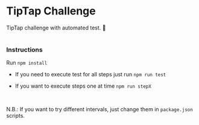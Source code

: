 # TipTap Challenge 

TipTap challenge with automated test. 🧪 <br /><br />

### Instructions

Run `npm install`

- If you need to execute test for all steps just run `npm run test`

- If you want to execute steps one at time `npm run stepX`

<br />

N.B.: If you want to try different intervals, just change them in `package.json` scripts.


